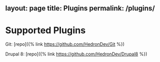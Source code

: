 layout: page
title: Plugins
permalink: /plugins/
---
# Supported Plugins

Git: [repo]({% link https://github.com/HedronDev/Git %})

Drupal 8: [repo]({% link https://github.com/HedronDev/Drupal8 %})
